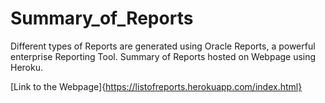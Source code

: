 # Summary_of_Reports
Different types of Reports are generated using Oracle Reports, a powerful enterprise Reporting Tool. Summary of Reports hosted on Webpage using Heroku. 

[Link to the Webpage]{https://listofreports.herokuapp.com/index.html}
